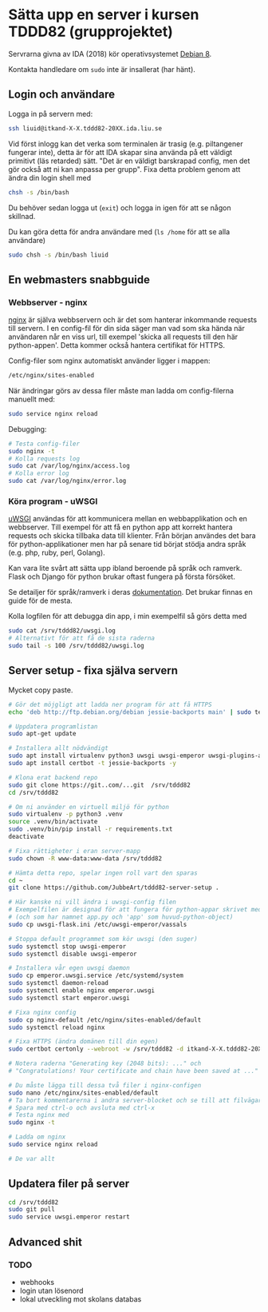 # Sätta upp en server i kursen TDDD82 (grupprojektet)

Servrarna givna av IDA (2018) kör operativsystemet [Debian 8](https://en.wikipedia.org/wiki/Debian).

Kontakta handledare om `sudo` inte är insallerat (har hänt).

## Login och användare
Logga in på servern med:
```bash
ssh liuid@itkand-X-X.tddd82-20XX.ida.liu.se
```

Vid först inlogg kan det verka som terminalen är trasig (e.g. piltangener fungerar inte), detta är för att IDA skapar sina använda på ett väldigt primitivt (läs retarded) sätt. "Det är en väldigt barskrapad config, men det gör också att ni kan anpassa per grupp". Fixa detta problem genom att ändra din login shell med
```bash
chsh -s /bin/bash
```
Du behöver sedan logga ut (`exit`) och logga in igen för att se någon skillnad.

Du kan göra detta för andra användare med (`ls /home` för att se alla användare)
```bash
sudo chsh -s /bin/bash liuid
```
## En webmasters snabbguide

### Webbserver - nginx
[nginx](https://en.wikipedia.org/wiki/Nginx) är själva webbservern och är det som hanterar inkommande requests till servern. I en config-fil för din sida säger man vad som ska hända när användaren når en viss url, till exempel 'skicka all requests till den här python-appen'. Detta kommer också hantera certifikat för HTTPS.

Config-filer som nginx automatiskt använder ligger i mappen:
```bash
/etc/nginx/sites-enabled
```
När ändringar görs av dessa filer måste man ladda om config-filerna manuellt med:
```bash
sudo service nginx reload
```
Debugging:
```bash
# Testa config-filer
sudo nginx -t
# Kolla requests log
sudo cat /var/log/nginx/access.log
# Kolla error log
sudo cat /var/log/nginx/error.log
```

### Köra program - uWSGI
[uWSGI](https://en.wikipedia.org/wiki/UWSGI) användas för att kommunicera mellan en webbapplikation och en webbserver. Till exempel för att få en python app att korrekt hantera requests och skicka tillbaka data till klienter. Från början användes det bara för python-applikationer men har på senare tid börjat stödja andra språk (e.g. php, ruby, perl, Golang).

Kan vara lite svårt att sätta upp ibland beroende på språk och ramverk. Flask och Django för python brukar oftast fungera på första försöket.

Se detailjer för språk/ramverk i deras [dokumentation](http://uwsgi-docs.readthedocs.io/en/latest/). Det brukar finnas en guide för de mesta.

Kolla logfilen för att debugga din app, i min exempelfil så görs detta med
```bash
sudo cat /srv/tddd82/uwsgi.log
# Alternativt för att få de sista raderna
sudo tail -s 100 /srv/tddd82/uwsgi.log
``` 

## Server setup - fixa själva servern
Mycket copy paste.
```bash
# Gör det möjgligt att ladda ner program för att få HTTPS
echo 'deb http://ftp.debian.org/debian jessie-backports main' | sudo tee /etc/apt/sources.list.d/backports.list

# Uppdatera programlistan
sudo apt-get update

# Installera allt nödvändigt
sudo apt install virtualenv python3 uwsgi uwsgi-emperor uwsgi-plugins-all nginx -y
sudo apt install certbot -t jessie-backports -y

# Klona erat backend repo
sudo git clone https://git..com/...git  /srv/tddd82
cd /srv/tddd82

# Om ni använder en virtuell miljö för python
sudo virtualenv -p python3 .venv
source .venv/bin/activate
sudo .venv/bin/pip install -r requirements.txt
deactivate

# Fixa rättigheter i eran server-mapp
sudo chown -R www-data:www-data /srv/tddd82

# Hämta detta repo, spelar ingen roll vart den sparas
cd ~
git clone https://github.com/JubbeArt/tddd82-server-setup .

# Här kanske ni vill ändra i uwsgi-config filen
# Exempelfilen är designad för att fungera för python-appar skrivet med Flask 
# (och som har namnet app.py och 'app' som huvud-python-object) 
sudo cp uwsgi-flask.ini /etc/uwsgi-emperor/vassals

# Stoppa default programmet som kör uwsgi (den suger)
sudo systemctl stop uwsgi-emperor
sudo systemctl disable uwsgi-emperor

# Installera vår egen uwsgi daemon
sudo cp emperor.uwsgi.service /etc/systemd/system
sudo systemctl daemon-reload
sudo systemctl enable nginx emperor.uwsgi
sudo systemctl start emperor.uwsgi

# Fixa nginx config
sudo cp nginx-default /etc/nginx/sites-enabled/default
sudo systemctl reload nginx

# Fixa HTTPS (ändra domänen till din egen)
sudo certbot certonly --webroot -w /srv/tddd82 -d itkand-X-X.tddd82-20XX.ida.liu.se

# Notera raderna "Generating key (2048 bits): ..." och
# "Congratulations! Your certificate and chain have been saved at ..."

# Du måste lägga till dessa två filer i nginx-configen
sudo nano /etc/nginx/sites-enabled/default
# Ta bort kommentarerna i andra server-blocket och se till att filvägarna är korrekt
# Spara med ctrl-o och avsluta med ctrl-x
# Testa nginx med
sudo nginx -t

# Ladda om nginx
sudo service nginx reload

# De var allt

```
## Updatera filer på server
```bash
cd /srv/tddd82
sudo git pull
sudo service uwsgi.emperor restart
```


## Advanced shit

### TODO
* webhooks
* login utan lösenord
* lokal utveckling mot skolans databas